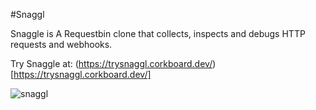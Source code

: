 #Snaggl


Snaggle is A Requestbin clone that collects, inspects and debugs HTTP requests and webhooks.


Try Snaggle at: (https://trysnaggl.corkboard.dev/)[https://trysnaggl.corkboard.dev/]

![snaggl](https://user-images.githubusercontent.com/64321232/188586637-bd238d69-03bb-4ae7-a8af-e481f3189ce3.png)
